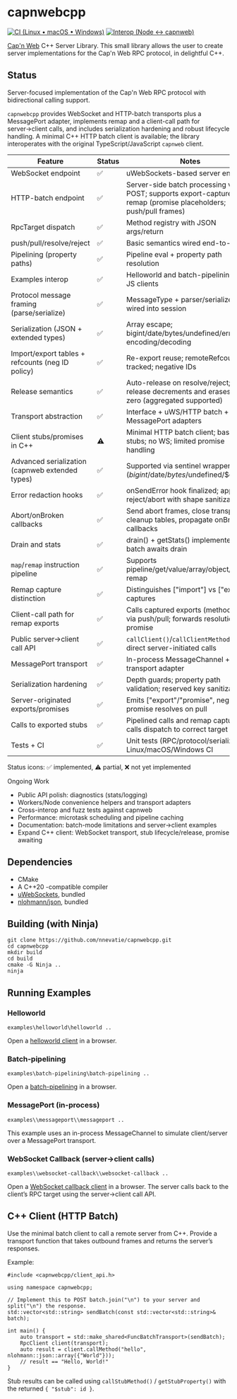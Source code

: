 # capnwebcpp
[![CI (Linux • macOS • Windows)](https://img.shields.io/github/actions/workflow/status/nnevatie/capnwebcpp/ci.yml?branch=main&label=CI%20(Linux%20%E2%80%A2%20macOS%20%E2%80%A2%20Windows)&logo=github)](https://github.com/nnevatie/capnwebcpp/actions/workflows/ci.yml)
[![Interop (Node ↔ capnweb)](https://img.shields.io/github/actions/workflow/status/nnevatie/capnwebcpp/ci.yml?branch=main&label=Interop%20(Node%20%E2%86%94%20capnweb)&logo=github)](https://github.com/nnevatie/capnwebcpp/actions/workflows/ci.yml)

[Cap'n Web](https://github.com/cloudflare/capnweb) C++ Server Library. This small library allows the user to create server implementations for the Cap'n Web RPC protocol, in delightful C++.

## Status

Server-focused implementation of the Cap'n Web RPC protocol with bidirectional calling support.

`capnwebcpp` provides WebSocket and HTTP-batch transports plus a MessagePort adapter, implements remap and a client-call path for server→client calls, and includes serialization hardening and robust lifecycle handling. A minimal C++ HTTP batch client is available; the library interoperates with the original TypeScript/JavaScript `capnweb` client.

| Feature | Status | Notes |
| --- | --- | --- |
| WebSocket endpoint | ✅ | uWebSockets-based server endpoint |
| HTTP-batch endpoint | ✅ | Server-side batch processing via POST; supports export-capture remap (promise placeholders; push/pull frames) |
| RpcTarget dispatch | ✅ | Method registry with JSON args/return |
| push/pull/resolve/reject | ✅ | Basic semantics wired end-to-end |
| Pipelining (property paths) | ✅ | Pipeline eval + property path resolution |
| Examples interop | ✅ | Helloworld and batch-pipelining with JS clients |
| Protocol message framing (parse/serialize) | ✅ | MessageType + parser/serializer wired into session |
| Serialization (JSON + extended types) | ✅ | Array escape; bigint/date/bytes/undefined/error encoding/decoding |
| Import/export tables + refcounts (neg ID policy) | ✅ | Re-export reuse; remoteRefcount tracked; negative IDs |
| Release semantics | ✅ | Auto-release on resolve/reject; export release decrements and erases at zero (aggregated supported) |
| Transport abstraction | ✅ | Interface + uWS/HTTP batch + MessagePort adapters |
| Client stubs/promises in C++ | ⚠️ | Minimal HTTP batch client; basic stubs; no WS; limited promise handling |
| Advanced serialization (capnweb extended types) | ✅ | Supported via sentinel wrappers ($bigint/$date/$bytes/$undefined/$error) |
| Error redaction hooks | ✅ | onSendError hook finalized; applied to reject/abort with shape sanitization |
| Abort/onBroken callbacks | ✅ | Send abort frames, close transport, cleanup tables, propagate onBroken callbacks |
| Drain and stats | ✅ | drain() + getStats() implemented; batch awaits drain |
| `map`/`remap` instruction pipeline | ✅ | Supports pipeline/get/value/array/object/nested remap |
| Remap capture distinction | ✅ | Distinguishes ["import"] vs ["export"] captures |
| Client-call path for remap exports | ✅ | Calls captured exports (method/get) via push/pull; forwards resolution to promise |
| Public server→client call API | ✅ | `callClient()`/`callClientMethod()` for direct server-initiated calls |
| MessagePort transport | ✅ | In-process MessageChannel + transport adapter |
| Serialization hardening | ✅ | Depth guards; property path validation; reserved key sanitization |
| Server-originated exports/promises | ✅ | Emits ["export"/"promise", negId]; promise resolves on pull |
| Calls to exported stubs | ✅ | Pipelined calls and remap captured calls dispatch to correct target |
| Tests + CI | ✅ | Unit tests (RPC/protocol/serialize) and Linux/macOS/Windows CI |

Status icons: ✅ implemented, ⚠️ partial, ❌ not yet implemented

Ongoing Work
- Public API polish: diagnostics (stats/logging)
- Workers/Node convenience helpers and transport adapters
- Cross-interop and fuzz tests against capnweb
- Performance: microtask scheduling and pipeline caching
- Documentation: batch-mode limitations and server→client examples
- Expand C++ client: WebSocket transport, stub lifecycle/release, promise awaiting

## Dependencies

* CMake
* A C++20 -compatible compiler
* [uWebSockets](https://github.com/uNetworking/uWebSockets), bundled
* [nlohmann/json](https://github.com/nlohmann/json), bundled

## Building (with Ninja)

```
git clone https://github.com/nnevatie/capnwebcpp.git
cd capnwebcpp
mkdir build
cd build
cmake -G Ninja ..
ninja
```

## Running Examples

### Helloworld
```
examples\helloworld\helloworld ..
```
Open a [helloworld client](http://localhost:8000/static/examples/helloworld/index.html) in a browser.

### Batch-pipelining
```
examples\batch-pipelining\batch-pipelining ..
```
Open a [batch-pipelining](http://localhost:8000/static/examples/batch-pipelining/index.html) in a browser.

### MessagePort (in-process)
```
examples\\messageport\\messageport ..
```
This example uses an in-process MessageChannel to simulate client/server over a MessagePort transport.

### WebSocket Callback (server→client calls)
```
examples\\websocket-callback\\websocket-callback ..
```
Open a [WebSocket callback client](http://localhost:8000/static/examples/websocket-callback/index.html) in a browser. The server calls back to the client’s RPC target using the server→client call API.

## C++ Client (HTTP Batch)

Use the minimal batch client to call a remote server from C++. Provide a transport function that takes outbound frames and returns the server’s responses.

Example:

```
#include <capnwebcpp/client_api.h>

using namespace capnwebcpp;

// Implement this to POST batch.join("\n") to your server and split("\n") the response.
std::vector<std::string> sendBatch(const std::vector<std::string>& batch);

int main() {
    auto transport = std::make_shared<FuncBatchTransport>(sendBatch);
    RpcClient client(transport);
    auto result = client.callMethod("hello", nlohmann::json::array({"World"}));
    // result == "Hello, World!"
}
```

Stub results can be called using `callStubMethod()` / `getStubProperty()` with the returned `{ "$stub": id }`.
